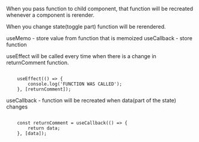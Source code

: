 


When you pass function to child component, that function 
will be recreated whenever a component is rerender.

When you change state(toggle part) function will be rerendered.


useMemo - store value from function that is memoized
useCallback - store function



useEffect will be called every time when there is a change in 
returnComment function. 

```

    useEffect(() => {
        console.log('FUNCTION WAS CALLED');
    }, [returnComment]);

```


useCallback - function will be recreated when data(part of the state) changes
```

    const returnComment = useCallback(() => {
        return data;
    }, [data]);

```